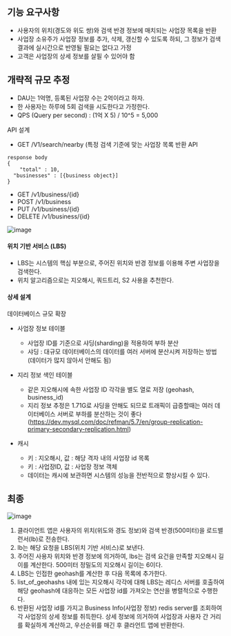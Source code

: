 ## 기능 요구사항
- 사용자의 위치(경도와 위도 쌍)와 검색 반경 정보에 매치되는 사업장 목록을 반환
- 사업장 소유주가 사업장 정보를 추가, 삭제, 갱신할 수 있도록 하되, 그 정보가 검색 결과에 실시간으로 반영될 필요는 없다고 가정
- 고객은 사업장의 상세 정보를 살필 수 있어야 함

## 개략적 규모 추정
- DAU는 1억명, 등록된 사업장 수는 2억이라고 하자.
- 한 사용자는 하루에 5회 검색을 시도한다고 가정한다.
- QPS (Query per second) : (1억 X 5) / 10^5 = 5,000


API 설계
- GET /V1/search/nearby (특정 검색 기준에 맞는 사업장 목록 반환 API
```  
response body
{
	"total" : 10,
  "businesses" : [{business object}]
}
```


- GET /v1/business/{id}
- POST /v1/business
- PUT /v1/business/{id}
- DELETE /v1/business/{id}



![image](https://github.com/user-attachments/assets/c13240a7-82a3-40e2-8885-9f9dfea6c753)


#### 위치 기반 서비스 (LBS)
- LBS는 시스템의 핵심 부분으로, 주어진 위치와 반경 정보를 이용해 주변 사업장을 검색한다.
- 위치 알고리즘으로는 지오해시, 쿼드트리, S2 사용을 추천한다.

#### 상세 설계
데이터베이스 규모 확장
- 사업장 정보 테이블
   - 사업장 ID를 기준으로 샤딩(sharding)을 적용하여 부하 분산
   - 샤딩 : 대규모 데이터베이스의 데이터를 여러 서버에 분산시켜 저장하는 방법 (데이터가 많지 않아서 안해도 됨) 
- 지리 정보 색인 테이블
  -  같은 지오해시에 속한 사업장 ID 각각을 별도 열로 저장 (geohash, business_id)
  -  지리 정보 추정은 1.71G로 샤딩을 안해도 되므로 트래픽이 급증할때는 여러 데이터베이스 서버로 부하를 분산하는 것이 좋다(https://dev.mysql.com/doc/refman/5.7/en/group-replication-primary-secondary-replication.html)
 
- 캐시
   - 키 : 지오해시, 값 : 해당 격자 내의 사업장 id 목록
   - 키 : 사업장ID, 값 : 사업장 정보 객체
   - 데이터는 캐시에 보관하면 시스템의 성능을 전반적으로 향상시킬 수 있다.

## 최종 

![image](https://github.com/user-attachments/assets/9c1a7974-1e3f-42da-989a-0978029bb703)


1. 클라이언트 앱은 사용자의 위치(위도와 경도 정보)와 검색 반경(500미터)을 로드밸런서(lb)로 전송한다.
2. lb는 해당 요청을 LBS(위치 기반 서비스)로 보낸다.
3. 주어진 사용자 위치와 반경 정보에 의거하여, lbs는 검색 요건을 만족할 지오해시 길이를 계산한다. 500미터 정밀도의 지오해시 길이는 6이다. 
4. LBS는 인접한 geohash를 계산한 후 다음 목록에 추가한다.
5. list_of_geohashs 내에 있는 지오해시 각각에 대해 LBS는 레디스 서버를 호출하여 해당 geohash에 대응하는 모든 사업장 id를 가져오는 연산을 병렬적으로 수행한다. 
6. 반환된 사업장 id를 가지고 Business Info(사업장 정보) redis server를 조회하여 각 사업장의 상세 정보를 취득한다. 상세 정보에 의거하여 사업장과 사용자 간 거리를 확실하게 계산하고, 우선순위를 매긴 후 클라언트 앱에 반환한다.



